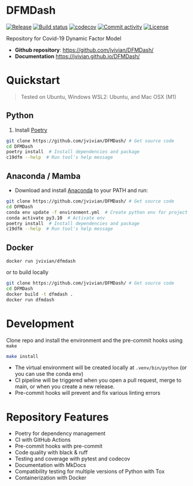 # DFMDash

[![Release](https://img.shields.io/github/v/release/jvivian/DFMDash)](https://img.shields.io/github/v/release/jvivian/DFMDash)
[![Build status](https://img.shields.io/github/actions/workflow/status/jvivian/DFMDash/main.yml?branch=main)](https://github.com/jvivian/DFMDash/actions/workflows/main.yml?query=branch%3Amain)
[![codecov](https://codecov.io/gh/jvivian/DFMDash/graph/badge.svg?token=RVT01PK8TT)](https://codecov.io/gh/jvivian/DFMDash)
[![Commit activity](https://img.shields.io/github/commit-activity/m/jvivian/DFMDash)](https://img.shields.io/github/commit-activity/m/jvivian/DFMDash)
[![License](https://img.shields.io/github/license/jvivian/DFMDash)](https://img.shields.io/github/license/jvivian/DFMDash)

Repository for Covid-19 Dynamic Factor Model

- **Github repository**: <https://github.com/jvivian/DFMDash/>
- **Documentation** <https://jvivian.github.io/DFMDash/>

# Quickstart
> Tested on Ubuntu, Windows WSL2: Ubuntu, and Mac OSX (M1)

## Python
1. Install [Poetry](https://python-poetry.org/docs/#installation)

```bash
git clone https://github.com/jvivian/DFMDash/ # Get source code
cd DFMDash
poetry install  # Install dependencies and package
c19dfm --help  # Run tool's help message
```

## Anaconda / Mamba
- Download and install [Anaconda](https://www.anaconda.com/download) to your PATH and run:

```bash
git clone https://github.com/jvivian/DFMDash/ # Get source code
cd DFMDash
conda env update -f environment.yml  # Create python env for project
conda activate py3.10  # Activate env
poetry install  # Install dependencies and package
c19dfm --help  # Run tool's help message
```

## Docker

`docker run jvivian/dfmdash`

or to build locally

```bash
git clone https://github.com/jvivian/DFMDash/ # Get source code
cd DFMDash
docker build -t dfmdash .
docker run dfmdash
```

# Development

Clone repo and install the environment and the pre-commit hooks using `make`

```bash
make install
```

- The virtual environment will be created locally at `.venv/bin/python` (or you can use the conda env)
- CI pipeline will be triggered when you open a pull request, merge to main, or when you create a new release.
- Pre-commit hooks will prevent and fix various linting errors

# Repository Features
- Poetry for dependency management
- CI with GitHub Actions
- Pre-commit hooks with pre-commit
- Code quality with black & ruff
- Testing and coverage with pytest and codecov
- Documentation with MkDocs
- Compatibility testing for multiple versions of Python with Tox
- Containerization with Docker
